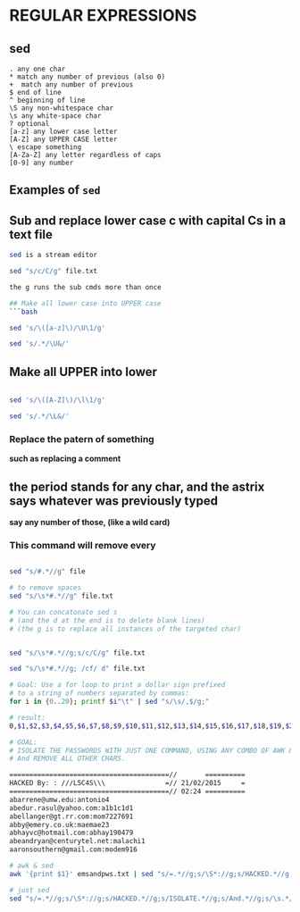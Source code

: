# REGULAR EXPRESSIONS

## sed

```
. any one char
* match any number of previous (also 0)
+  match any number of previous
$ end of line
^ beginning of line
\S any non-whitespace char
\s any white-space char
? optional
[a-z] any lower case letter
[A-Z] any UPPER CASE letter
\ escape something
[A-Za-Z] any letter regardless of caps
[0-9] any number

```

## Examples of `sed`

## Sub and replace lower case c with capital Cs in a text file
```bash
sed is a stream editor

sed "s/c/C/g" file.txt

the g runs the sub cmds more than once

## Make all lower case into UPPER case
```bash

sed 's/\([a-z]\)/\U\1/g'

sed 's/.*/\U&/'
```



## Make all UPPER into lower
```bash

sed 's/\([A-Z]\)/\l\1/g'

sed 's/.*/\L&/'
```


###  Replace the patern of something
**such as replacing a comment**

## the period stands for any char, and the astrix says whatever was previously typed
**say any number of those, (like a wild card)**

### This command will remove every #
```bash

sed "s/#.*//g" file

# to remove spaces
sed "s/\s*#.*//g" file.txt

# You can concatonate sed s
# (and the d at the end is to delete blank lines)
# (the g is to replace all instances of the targeted char)


sed "s/\s*#.*//g;s/c/C/g" file.txt

sed "s/\s*#.*//g; /cf/ d" file.txt

# Goal: Use a for loop to print a dollar sign prefixed
# to a string of numbers separated by commas:
for i in {0..20}; printf $i"\t" | sed "s/\s/,$/g;"

# result:
0,$1,$2,$3,$4,$5,$6,$7,$8,$9,$10,$11,$12,$13,$14,$15,$16,$17,$18,$19,$20,$

```

```bash
# GOAL:
# ISOLATE THE PASSWORDS WITH JUST ONE COMMAND, USING ANY COMBO OF AWK & SED
# And REMOVE ALL OTHER CHARS.

========================================//       ==========
HACKED By: : ///L5C4S\\\               =// 21/02/2015     =
========================================// 02:24 ==========
abarrene@umw.edu:antonio4
abedur.rasul@yahoo.com:a1b1c1d1
abellanger@gt.rr.com:mom7227691
abby@emery.co.uk:maemae23
abhayvc@hotmail.com:abhay190479
abeandryan@centurytel.net:malachi1
aaronsouthern@gmail.com:modem916
```


```bash
# awk & sed
awk '{print $1}' emsandpws.txt | sed "s/=.*//g;s/\S*://g;s/HACKED.*//g; /^$/ d"

# just sed
sed "s/=.*//g;s/\S*://g;s/HACKED.*//g;s/ISOLATE.*//g;s/And.*//g;s/\s.*//g; /^$/ d" emails.txt

```
